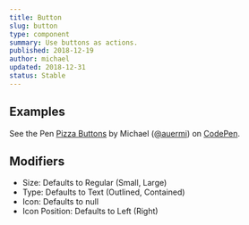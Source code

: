 ```yaml
---
title: Button
slug: button
type: component
summary: Use buttons as actions.
published: 2018-12-19
author: michael
updated: 2018-12-31
status: Stable
---
```


##  Examples
<p data-height="960" data-theme-id="light" data-slug-hash="NBoxdL" data-default-tab="result" data-user="auermi" data-pen-title="Pizza Buttons" class="codepen">See the Pen <a href="https://codepen.io/auermi/pen/NBoxdL/">Pizza Buttons</a> by Michael (<a href="https://codepen.io/auermi">@auermi</a>) on <a href="https://codepen.io">CodePen</a>.</p>
<script async src="https://static.codepen.io/assets/embed/ei.js"></script>

## Modifiers
* Size: Defaults to Regular (Small, Large)
* Type: Defaults to Text (Outlined, Contained)
* Icon: Defaults to null
* Icon Position: Defaults to Left (Right)